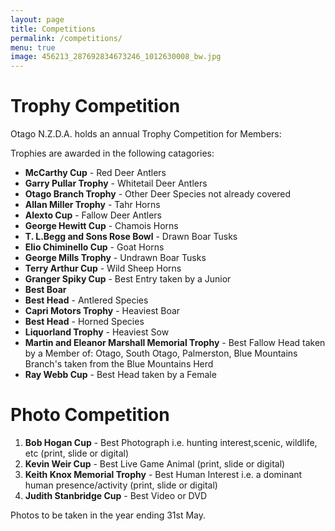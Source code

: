 ```yaml
---
layout: page
title: Competitions
permalink: /competitions/
menu: true
image: 456213_287692834673246_1012630008_bw.jpg
---
```


# Trophy Competition

Otago N.Z.D.A. holds an annual Trophy Competition for Members:

Trophies are awarded in the following catagories:
 
* **McCarthy Cup** - Red Deer Antlers
* **Garry Pullar Trophy** - Whitetail Deer Antlers
* **Otago Branch Trophy** - Other Deer Species not already covered
* **Allan Miller Trophy** - Tahr Horns
* **Alexto Cup** - Fallow Deer Antlers    
* **George Hewitt Cup** - Chamois Horns
* **T. L.Begg and Sons Rose Bowl** - Drawn Boar Tusks 
* **Elio Chiminello Cup** - Goat Horns
* **George Mills Trophy** - Undrawn Boar Tusks	
* **Terry Arthur Cup** - Wild Sheep Horns
* **Granger Spiky Cup** - Best Entry taken by a Junior          
* **Best Boar**
* **Best Head** - Antlered Species	
* **Capri Motors Trophy** - Heaviest Boar
* **Best Head** - Horned Species 	
* **Liquorland Trophy** - Heaviest Sow
* **Martin and Eleanor Marshall Memorial Trophy** - Best Fallow Head taken by a Member of: Otago, South Otago, Palmerston, Blue Mountains Branch's taken from the Blue Mountains Herd 
* **Ray Webb Cup** - Best Head taken by a Female


# Photo Competition


 
1.  **Bob Hogan Cup** -  Best Photograph
        i.e. hunting interest,scenic, wildlife, etc (print, slide or digital)
2.  **Kevin Weir Cup** - Best Live Game Animal  (print, slide or digital)
3.  **Keith Knox Memorial Trophy** - Best Human Interest
        i.e. a dominant human presence/activity  (print, slide or digital)
4.  **Judith Stanbridge Cup** - Best Video or DVD
 
Photos to be taken in the year ending 31st May.